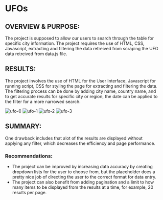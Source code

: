# UFOs

## OVERVIEW & PURPOSE:
The project is supposed to allow our users to search through the table for specific city information. The project requires the use of HTML, CSS, Javascript, extracting and filtering the data retreived from scraping the UFO data retreived from data.js file.

## RESULTS:
The project involves the use of HTML for the User Interface, Javascript for running script, CSS for styling the page for extracting and filtering the data.
The filtering process can be done by adding city name, country name, and to get accurate results for specific city or region, the date can be applied to the filter for a more narrowed search.

![ufo-0](https://user-images.githubusercontent.com/86158802/133011068-ad881f6e-10f8-480e-969c-b4bf1dcde42b.PNG)
![ufo-1](https://user-images.githubusercontent.com/86158802/133010738-6fcd95fe-2893-4640-b618-d9521e6fbca6.PNG)
![ufo-2](https://user-images.githubusercontent.com/86158802/133010744-2e7ea414-7240-4081-9689-1effd418f00a.PNG)
![ufo-3](https://user-images.githubusercontent.com/86158802/133010746-399ef4fa-f264-4fbc-8a74-c0232fed1f62.PNG)


## SUMMARY:
One drawback includes that alot of the results are displayed without applying any filter, which decreases the efficiency and page performance.

### Recommendations:
- The project can be improved by increasing data accuracy by creating dropdown lists for the user to choose from, but the placeholder does a pretty nice job of directing the user to the correct format for data entry.
- The project can also benefit from adding pagination and a limit to how many items to be displayed from the results at a time, for example, 20 results per page.
